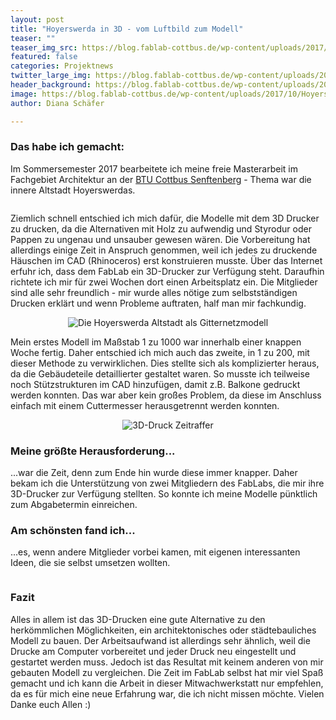 ```yaml
---
layout: post
title: "Hoyerswerda in 3D - vom Luftbild zum Modell"
teaser: ""
teaser_img_src: https://blog.fablab-cottbus.de/wp-content/uploads/2017/10/Hoyerswerda_3D-1080x675.jpg
featured: false
categories: Projektnews
twitter_large_img: https://blog.fablab-cottbus.de/wp-content/uploads/2017/10/Hoyerswerda_3D-1080x675.jpg
header_background: https://blog.fablab-cottbus.de/wp-content/uploads/2017/10/Hoyerswerda_3D-1080x675.jpg
image: https://blog.fablab-cottbus.de/wp-content/uploads/2017/10/Hoyerswerda_3D-1080x675.jpg
author: Diana Schäfer

---
```

<h3>Das habe ich gemacht:</h3>
<p>Im Sommersemester 2017 bearbeitete ich meine freie Masterarbeit im Fachgebiet Architektur an der <a href="https://www.b-tu.de/">BTU Cottbus Senftenberg</a> - Thema war die innere Altstadt Hoyerswerdas.</p> 
<div class="video"><center><img src="https://blog.fablab-cottbus.de/wp-content/uploads/2017/10/Hoyerswerda_Altstadt-1024x482.jpg" alt=""></center></div>
<p>Ziemlich schnell entschied ich mich dafür, die Modelle mit dem 3D Drucker zu drucken, da die Alternativen mit Holz zu aufwendig und Styrodur oder Pappen zu ungenau und unsauber gewesen wären. Die Vorbereitung hat allerdings einige Zeit in Anspruch genommen, weil ich jedes zu druckende Häuschen im CAD (Rhinoceros) erst konstruieren musste. Über das Internet erfuhr ich, dass dem FabLab ein 3D-Drucker zur Verfügung steht. Daraufhin richtete ich mir für zwei Wochen dort einen Arbeitsplatz ein. Die Mitglieder sind alle sehr freundlich - mir wurde alles nötige zum selbstständigen Drucken erklärt und wenn Probleme auftraten, half man mir fachkundig.</p>
<div class="video"><center><img src="https://blog.fablab-cottbus.de/wp-content/uploads/2017/10/Hoyerswerda_Gitternetzmodell-1024x535.jpg" alt="Die Hoyerswerda Altstadt als Gitternetzmodell"></center></div>
<p>Mein erstes Modell im Maßstab 1 zu 1000 war innerhalb einer knappen Woche fertig. Daher entschied ich mich auch das zweite, in 1 zu 200, mit dieser Methode zu verwirklichen. Dies stellte sich als komplizierter heraus, da die Gebäudeteile detaillierter gestaltet waren. So musste ich teilweise noch Stützstrukturen im CAD hinzufügen, damit z.B. Balkone gedruckt werden konnten. Das war aber kein großes Problem, da diese im Anschluss einfach mit einem Cuttermesser herausgetrennt werden konnten.</p>
<div class="video"><center><img src="https://blog.fablab-cottbus.de/wp-content/uploads/2017/10/3D-Druck_Zeitraffer.gif" alt="3D-Druck Zeitraffer"></center></div>
<h3>Meine größte Herausforderung...</h3>
<p>...war die Zeit, denn zum Ende hin wurde diese immer knapper. Daher bekam ich die Unterstützung von zwei Mitgliedern des FabLabs, die mir ihre 3D-Drucker zur Verfügung stellten. So konnte ich meine Modelle pünktlich zum Abgabetermin einreichen.</p>
<h3>Am schönsten fand ich...</h3>
<p>...es, wenn andere Mitglieder vorbei kamen, mit eigenen interessanten Ideen, die sie selbst umsetzen wollten.</p>
<div class="video"><center><img src="https://blog.fablab-cottbus.de/wp-content/uploads/2017/10/Hoyerswerda_3D-Modell-1024x611.jpg" alt=""></center></div>
<h3>Fazit</h3>
<p>Alles in allem ist das 3D-Drucken eine gute Alternative zu den herkömmlichen Möglichkeiten, ein architektonisches oder städtebauliches Modell zu bauen. Der Arbeitsaufwand ist allerdings sehr ähnlich, weil die Drucke am Computer vorbereitet und jeder Druck neu eingestellt und gestartet werden muss. Jedoch ist das Resultat mit keinem anderen von mir gebauten Modell zu vergleichen.
Die Zeit im FabLab selbst hat mir viel Spaß gemacht und ich kann die Arbeit in dieser Mitwachwerkstatt nur empfehlen, da es für mich eine neue Erfahrung war, die ich nicht missen möchte. Vielen Danke euch Allen :)</p>
